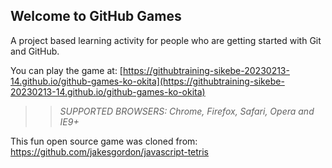 ## Welcome to GitHub Games

A project based learning activity for people who are getting started with Git and GitHub.

You can play the game at: [https://githubtraining-sikebe-20230213-14.github.io/github-games-ko-okita](https://githubtraining-sikebe-20230213-14.github.io/github-games-ko-okita)
 
>> _*SUPPORTED BROWSERS*: Chrome, Firefox, Safari, Opera and IE9+_

This fun open source game was cloned from: https://github.com/jakesgordon/javascript-tetris
